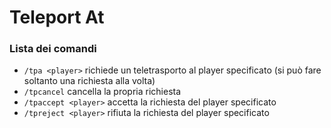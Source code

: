 # Teleport At

### Lista dei comandi

- `/tpa <player>` richiede un teletrasporto al player specificato (si può fare soltanto una richiesta alla volta)
- `/tpcancel` cancella la propria richiesta
- `/tpaccept <player>` accetta la richiesta del player specificato
- `/tpreject <player>` rifiuta la richiesta del player specificato
